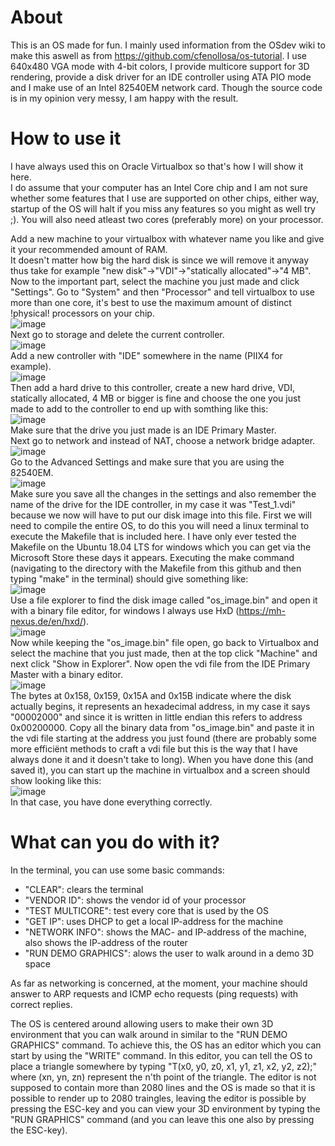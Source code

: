 # About
This is an OS made for fun. I mainly used information from the OSdev wiki to make this aswell as from https://github.com/cfenollosa/os-tutorial. I use 640x480 VGA mode with 4-bit colors, I provide multicore support for 3D rendering, provide a disk driver for an IDE controller using ATA PIO mode and I make use of an Intel 82540EM network card. Though the source code is in my opinion very messy, I am happy with the result.
# How to use it
I have always used this on Oracle Virtualbox so that's how I will show it here.  
I do assume that your computer has an Intel Core chip and I am not sure whether some features that I use are supported on other chips, either way, startup of the OS will halt if you miss any features so you might as well try ;). You will also need atleast two cores (preferably more) on your processor.  
  
Add a new machine to your virtualbox with whatever name you like and give it your recommended amount of RAM.  
It doesn't matter how big the hard disk is since we will remove it anyway thus take for example "new disk"->"VDI"->"statically allocated"->"4 MB".  
Now to the important part, select the machine you just made and click "Settings". Go to "System" and then "Processor" and tell virtualbox to use more than one core, it's best to use the maximum amount of distinct !physical! processors on your chip.  
![image](https://user-images.githubusercontent.com/44338633/126883983-2a18ec37-f0b4-4453-9069-582f75ddfa2c.png)  
Next go to storage and delete the current controller.  
![image](https://user-images.githubusercontent.com/44338633/126883972-581d20d6-497b-4469-821d-ccd83a4cddc2.png)  
Add a new controller with "IDE" somewhere in the name (PIIX4 for example).  
![image](https://user-images.githubusercontent.com/44338633/126884054-0b17d54d-ba70-4f45-927a-ef80c2346d64.png)  
Then add a hard drive to this controller, create a new hard drive, VDI, statically allocated, 4 MB or bigger is fine and choose the one you just made to add to the controller to end up with somthing like this:  
![image](https://user-images.githubusercontent.com/44338633/126884120-13901139-073a-4030-bb1e-380e0ddd7005.png)  
Make sure that the drive you just made is an IDE Primary Master.  
Next go to network and instead of NAT, choose a network bridge adapter.  
![image](https://user-images.githubusercontent.com/44338633/126884161-3857c027-053b-44cd-81ed-353d693faf13.png)  
Go to the Advanced Settings and make sure that you are using the 82540EM.  
![image](https://user-images.githubusercontent.com/44338633/126884187-9e128c97-a799-4150-b951-0eada3b1e83c.png)  
Make sure you save all the changes in the settings and also remember the name of the drive for the IDE controller, in my case it was "Test_1.vdi" because we now will have to put our disk image into this file. First we will need to compile the entire OS, to do this you will need a linux terminal to execute the Makefile that is included here. I have only ever tested the Makefile on the Ubuntu 18.04 LTS for windows which you can get via the Microsoft Store these days it appears. Executing the make command (navigating to the directory with the Makefile from this github and then typing "make" in the terminal) should give something like:  
![image](https://user-images.githubusercontent.com/44338633/126884304-6005496c-276b-4443-9212-618b9f5b1c40.png)  
Use a file explorer to find the disk image called "os_image.bin" and open it with a binary file editor, for windows I always use HxD (https://mh-nexus.de/en/hxd/).  
![image](https://user-images.githubusercontent.com/44338633/126884393-70d34a5c-f9c2-474e-8b83-9ae23c866b12.png)  
Now while keeping the "os_image.bin" file open, go back to Virtualbox and select the machine that you just made, then at the top click "Machine" and next click "Show in Explorer". Now open the vdi file from the IDE Primary Master with a binary editor.  
![image](https://user-images.githubusercontent.com/44338633/126884505-bc810d74-c957-4818-a8bc-239f8ddce219.png)  
The bytes at 0x158, 0x159, 0x15A and 0x15B indicate where the disk actually begins, it represents an hexadecimal address, in my case it says "00002000" and since it is written in little endian this refers to address 0x00200000. Copy all the binary data from "os_image.bin" and paste it in the vdi file starting at the address you just found (there are probably some more efficiënt methods to craft a vdi file but this is the way that I have always done it and it doesn't take to long). When you have done this (and saved it), you can start up the machine in virtualbox and a screen should show looking like this:  
![image](https://user-images.githubusercontent.com/44338633/126898339-f9becd71-f78e-4395-aec8-8b8c512c6637.png)  
In that case, you have done everything correctly.  
# What can you do with it?
In the terminal, you can use some basic commands:
- "CLEAR": clears the terminal
- "VENDOR ID": shows the vendor id of your processor
- "TEST MULTICORE": test every core that is used by the OS
- "GET IP": uses DHCP to get a local IP-address for the machine
- "NETWORK INFO": shows the MAC- and IP-address of the machine, also shows the IP-address of the router
- "RUN DEMO GRAPHICS": alows the user to walk around in a demo 3D space

As far as networking is concerned, at the moment, your machine should answer to ARP requests and ICMP echo requests (ping requests) with correct replies. 
  
The OS is centered around allowing users to make their own 3D environment that you can walk around in similar to the "RUN DEMO GRAPHICS" command. To achieve this, the OS has an editor which you can start by using the "WRITE" command. In this editor, you can tell the OS to place a triangle somewhere by typing "T(x0, y0, z0, x1, y1, z1, x2, y2, z2);" where (xn, yn, zn) represent the n'th point of the triangle. The editor is not supposed to contain more than 2080 lines and the OS is made so that it is possible to render up to 2080 traingles, leaving the editor is possible by pressing the ESC-key and you can view your 3D environment by typing the "RUN GRAPHICS" command (and you can leave this one also by pressing the ESC-key). 



